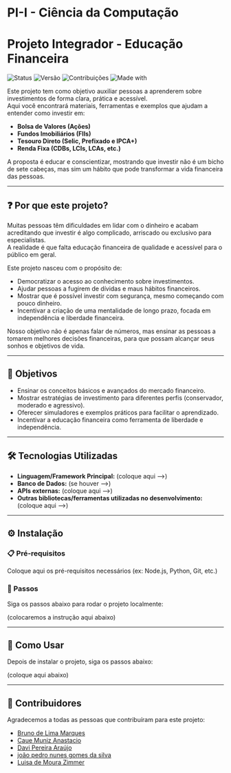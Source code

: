 # PI-I - Ciência da Computação

# Projeto Integrador - Educação Financeira

![Status](https://img.shields.io/badge/status-em%20desenvolvimento-yellow)
![Versão](https://img.shields.io/badge/versão-1.0-blue)
![Contribuições](https://img.shields.io/badge/contribuições-bem--vindas-brightgreen)
![Made with](https://img.shields.io/badge/made%20with-love-red)

Este projeto tem como objetivo auxiliar pessoas a aprenderem sobre investimentos de forma clara, prática e acessível.  
Aqui você encontrará materiais, ferramentas e exemplos que ajudam a entender como investir em:

- **Bolsa de Valores (Ações)**
- **Fundos Imobiliários (FIIs)**
- **Tesouro Direto (Selic, Prefixado e IPCA+)**
- **Renda Fixa (CDBs, LCIs, LCAs, etc.)**

A proposta é educar e conscientizar, mostrando que investir não é um bicho de sete cabeças, mas sim um hábito que pode transformar a vida financeira das pessoas.

---

## ❓ Por que este projeto?

Muitas pessoas têm dificuldades em lidar com o dinheiro e acabam acreditando que investir é algo complicado, arriscado ou exclusivo para especialistas.  
A realidade é que falta educação financeira de qualidade e acessível para o público em geral.

Este projeto nasceu com o propósito de:

- Democratizar o acesso ao conhecimento sobre investimentos.
- Ajudar pessoas a fugirem de dívidas e maus hábitos financeiros.
- Mostrar que é possível investir com segurança, mesmo começando com pouco dinheiro.
- Incentivar a criação de uma mentalidade de longo prazo, focada em independência e liberdade financeira.

Nosso objetivo não é apenas falar de números, mas ensinar as pessoas a tomarem melhores decisões financeiras, para que possam alcançar seus sonhos e objetivos de vida.

---

## 🎯 Objetivos

- Ensinar os conceitos básicos e avançados do mercado financeiro.
- Mostrar estratégias de investimento para diferentes perfis (conservador, moderado e agressivo).
- Oferecer simuladores e exemplos práticos para facilitar o aprendizado.
- Incentivar a educação financeira como ferramenta de liberdade e independência.

---

## 🛠️ Tecnologias Utilizadas

- **Linguagem/Framework Principal:** (coloque aqui -->)
- **Banco de Dados:** (se houver -->)
- **APIs externas:** (coloque aqui -->)
- **Outras bibliotecas/ferramentas utilizadas no desenvolvimento:** (coloque aqui -->)

---

## ⚙️ Instalação

### 📋 Pré-requisitos

Coloque aqui os pré-requisitos necessários (ex: Node.js, Python, Git, etc.)

### 🔽 Passos

Siga os passos abaixo para rodar o projeto localmente:

(colocaremos a instrução aqui abaixo)

---

## 🚀 Como Usar

Depois de instalar o projeto, siga os passos abaixo:

(coloque aqui abaixo)

---

## 👥 Contribuidores

Agradecemos a todas as pessoas que contribuíram para este projeto:

- [Bruno de Lima Marques](https://github.com/bruno.lmars)
- [Caue Muniz Anastacio](https://github.com/Catadordegames)
- [Davi Pereira Araújo](https://github.com/Ovomexid0)
- [joão pedro nunes gomes da silva](https://github.com/joaosilva07)
- [Luisa de Moura Zimmer](https://github.com/lulumishi)
